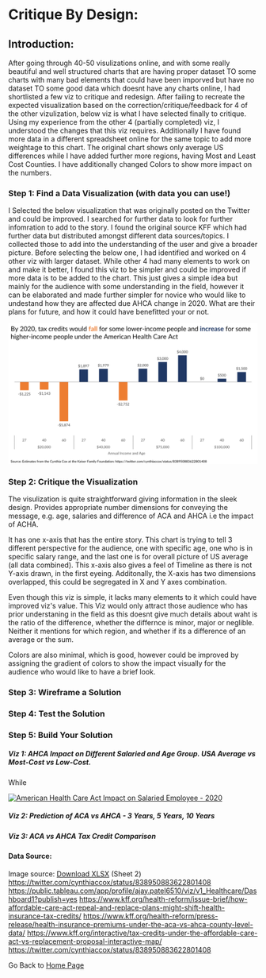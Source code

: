 # Critique By Design:

## Introduction:
After going through 40-50 visulizations online, and with some really beautiful and well structured charts that are having proper dataset TO some charts with many bad elements that could have been imporved but have no dataset TO some good data which doesnt have any charts online, I had shortlisted a few viz to critique and redesign. After failing to recreate the expected visualization based on the correction/critique/feedback for 4 of the other vizulization, below viz is what I have selected finally to critique. Using my experience from the other 4 (partially completed) viz, I understood the changes that this viz requires. Additionally I have found more data in a different spreadsheet online for the same topic to add more weightage to this chart. The original chart shows only average US differences while I have added further more regions, having Most and Least Cost Counties. I have additionally changed Colors to show more impact on the numbers.

### Step 1: Find a Data Visualization (with data you can use!)

I Selected the below visualization that was originally posted on the Twitter and could be improved. I searched for further data to look for further infomration to add to the story. I found the original source KFF which had further data but distributed amongst different data sources/topics. I collected those to add into the understanding of the user and give a broader picture. Before selecting the below one, I had identified and worked on 4 other viz with larger dataset. While other 4 had many elements to work on and make it better, I found this viz to be simpler and could be improved if more data is to be added to the chart. This just gives a simple idea but mainly for the audience with some understanding in the field, however it can be elaborated and made further simpler for novice who would like to undestand how they are affected due AHCA change in 2020. What are their plans for future, and how it could have benefitted your or not.

![Graph](/HealthCare_CritiqueByDesign_OG.png)


### Step 2: Critique the Visualization
The visulization is quite straightforward giving information in the sleek design. Provides appropriate number dimensions for conveying the message, e.g. age, salaries and difference of ACA and AHCA i.e the impact of ACHA. 

It has one x-axis that has the entire story. This chart is trying to tell 3 different perspective for the audience, one with specific age, one who is in specific salary range, and the last one is for overall picture of US average (all data combined). This x-axis also gives a feel of Timeline as there is not Y-axis drawn, in the first eyeing. Additonally, the X-axis has two dimensions overlapped, this could be segregated in X and Y axes combination.

Even though this viz is simple, it lacks many elements to it which could have improved viz's value. This Viz would only attract those audience who has prior understaning in the field as this doesnt give much details about waht is the ratio of the difference, whether the differnce is minor, major or neglible. Neither it mentions for which region, and whether if its a difference of an average or the sum.

Colors are also minimal, which is good, however could be improved by assigning the gradient of colors to show the impact visually for the audience who would like to have a brief look.  

### Step 3: Wireframe a Solution

### Step 4: Test the Solution


### Step 5: Build Your Solution

##### Viz 1: AHCA Impact on Different Salaried and Age Group. USA Average vs Most-Cost vs Low-Cost.

While 
<div><div class='tableauPlaceholder' id='viz1636417525087' style='position: relative'><noscript><a href='#'><img alt='American Health Care Act Impact on Salaried Employee - 2020 ' src='https:&#47;&#47;public.tableau.com&#47;static&#47;images&#47;v1&#47;v1_Healthcare&#47;Dashboard1&#47;1_rss.png' style='border: none' /></a></noscript><object class='tableauViz'  style='display:none;'><param name='host_url' value='https%3A%2F%2Fpublic.tableau.com%2F' /> <param name='embed_code_version' value='3' /> <param name='site_root' value='' /><param name='name' value='v1_Healthcare&#47;Dashboard1' /><param name='tabs' value='no' /><param name='toolbar' value='yes' /><param name='static_image' value='https:&#47;&#47;public.tableau.com&#47;static&#47;images&#47;v1&#47;v1_Healthcare&#47;Dashboard1&#47;1.png' /> <param name='animate_transition' value='yes' /><param name='display_static_image' value='yes' /><param name='display_spinner' value='yes' /><param name='display_overlay' value='yes' /><param name='display_count' value='yes' /><param name='language' value='en-US' /><param name='filter' value='publish=yes' /></object></div>                <script type='text/javascript'>                    var divElement = document.getElementById('viz1636417525087');                    var vizElement = divElement.getElementsByTagName('object')[0];                    if ( divElement.offsetWidth > 800 ) { vizElement.style.width='1350px';vizElement.style.height='927px';} else if ( divElement.offsetWidth > 500 ) { vizElement.style.width='1350px';vizElement.style.height='927px';} else { vizElement.style.width='100%';vizElement.style.height='727px';}                     var scriptElement = document.createElement('script');                    scriptElement.src = 'https://public.tableau.com/javascripts/api/viz_v1.js';                    vizElement.parentNode.insertBefore(scriptElement, vizElement);                </script></div>




##### Viz 2: Prediction of ACA vs AHCA - 3 Years, 5 Years, 10 Years

<div class="flourish-embed flourish-chart" data-src="visualisation/7778756"><script src="https://public.flourish.studio/resources/embed.js"></script></div>




##### Viz 3: ACA vs AHCA Tax Credit Comparison

<div class="flourish-embed flourish-chart" data-src="visualisation/7781322"><script src="https://public.flourish.studio/resources/embed.js"></script></div>


#### Data Source:
Image source: [Download XLSX](http://policyviz.com/wp-content/uploads/2017/03/ACA-ACHA-comparison.xlsx) (Sheet 2)
https://twitter.com/cynthiaccox/status/838950883622801408
https://public.tableau.com/app/profile/ajay.patel6510/viz/v1_Healthcare/Dashboard1?publish=yes
https://www.kff.org/health-reform/issue-brief/how-affordable-care-act-repeal-and-replace-plans-might-shift-health-insurance-tax-credits/
https://www.kff.org/health-reform/press-release/health-insurance-premiums-under-the-aca-vs-ahca-county-level-data/
https://www.kff.org/interactive/tax-credits-under-the-affordable-care-act-vs-replacement-proposal-interactive-map/
https://twitter.com/cynthiaccox/status/838950883622801408

Go Back to [Home Page](/README.md)
